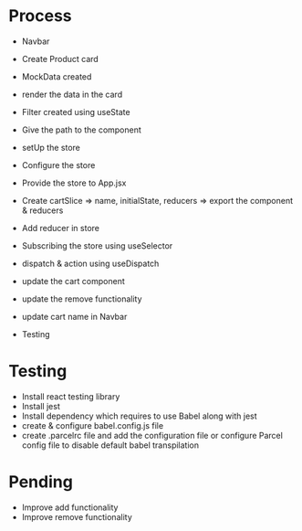 # Process

- Navbar
- Create Product card
- MockData created
- render the data in the card
- Filter created using useState
- Give the path to the component
- setUp the store 
- Configure the store
- Provide the store to App.jsx
- Create cartSlice => name, initialState, reducers => export the component & reducers
- Add reducer in store
- Subscribing the store using useSelector
- dispatch & action using useDispatch
- update the cart component

- update the remove functionality
- update cart name in Navbar

- Testing

# Testing
- Install react testing library
- Install jest
- Install dependency which requires to use Babel along with jest
- create & configure babel.config.js file
- create .parcelrc file and add the configuration file or configure Parcel config file to disable default babel transpilation




# Pending

- Improve add functionality 
- Improve remove functionality



